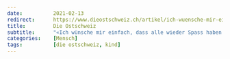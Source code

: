 ```yaml
---
date:          2021-02-13
redirect:      https://www.dieostschweiz.ch/artikel/ich-wuensche-mir-einfach-dass-alle-wieder-spass-haben-am-leben-AWvVLVq
title:         Die Ostschweiz
subtitle:      "«Ich wünsche mir einfach, dass alle wieder Spass haben am Leben»"
categories:    [Mensch]
tags:          [die ostschweiz, kind]
---
```

